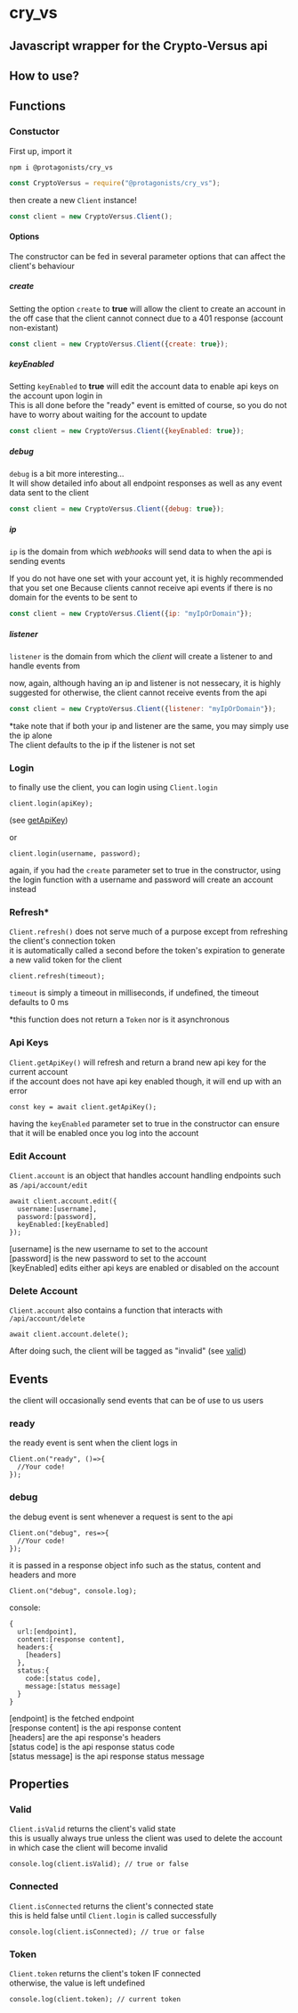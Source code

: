 # cry_vs

## Javascript wrapper for the Crypto-Versus api

## How to use?

## Functions

### Constuctor

First up, import it

`npm i @protagonists/cry_vs`

```js
const CryptoVersus = require("@protagonists/cry_vs");
```

then create a new `Client` instance!

```js
const client = new CryptoVersus.Client();
```

#### Options

The constructor can be fed in several parameter options that can affect the client's behaviour  

##### create

Setting the option `create` to **true** will allow the client to create an account in the off case that the client cannot connect due to a 401 response (account non-existant)  
```js
const client = new CryptoVersus.Client({create: true});
```

##### keyEnabled

Setting `keyEnabled` to **true** will edit the account data to enable api keys on the account upon login in  
This is all done before the "ready" event is emitted of course, so you do not have to worry about waiting for the account to update

```js
const client = new CryptoVersus.Client({keyEnabled: true});
```

##### debug

`debug` is a bit more interesting...  
It will show detailed info about all endpoint responses as well as any event data sent to the client

```js
const client = new CryptoVersus.Client({debug: true});
```

##### ip

`ip` is the domain from which *webhooks* will send data to when the api is sending events

If you do not have one set with your account yet, it is highly recommended that you set one
Because clients cannot receive api events if there is no domain for the events to be sent to

```js
const client = new CryptoVersus.Client({ip: "myIpOrDomain"});
```

##### listener

`listener` is the domain from which the *client* will create a listener to and handle events from

now, again, although having an ip and listener is not nessecary, it is highly suggested for otherwise, the client cannot receive events from the api

```js
const client = new CryptoVersus.Client({listener: "myIpOrDomain"});
```

*take note that if both your ip and listener are the same, you may simply use the ip alone  
The client defaults to the ip if the listener is not set

### Login

to finally use the client, you can login using `Client.login`

    client.login(apiKey);

(see [getApiKey](#api-keys))

or

    client.login(username, password);

again, if you had the `create` parameter set to true in the constructor, using the login function with a username and password will create an account instead

### Refresh*

`Client.refresh()` does not serve much of a purpose except from refreshing the client's connection token  
it is automatically called a second before the token's expiration to generate a new valid token for the client

    client.refresh(timeout);

`timeout` is simply a timeout in milliseconds, if undefined, the timeout defaults to 0 ms

\*this function does not return a `Token` nor is it asynchronous

### Api Keys

`Client.getApiKey()` will refresh and return a brand new api key for the current account  
if the account does not have api key enabled though, it will end up with an error

    const key = await client.getApiKey();

having the `keyEnabled` parameter set to true in the constructor can ensure that it will be enabled once you log into the account

### Edit Account

`Client.account` is an object that handles account handling endpoints such as `/api/account/edit`

    await client.account.edit({
      username:[username],
      password:[password],
      keyEnabled:[keyEnabled]
    });

\[username] is the new username to set to the account  
\[password] is the new password to set to the account  
\[keyEnabled] edits either api keys are enabled or disabled on the account

### Delete Account

`Client.account` also contains a function that interacts with `/api/account/delete`

    await client.account.delete();

After doing such, the client will be tagged as "invalid" (see [valid](#valid))



## Events

the client will occasionally send events that can be of use to us users

### ready

the ready event is sent when the client logs in

    Client.on("ready", ()=>{
      //Your code!
    });

### debug

the debug event is sent whenever a request is sent to the api

    Client.on("debug", res=>{
      //Your code!
    });

it is passed in a response object info such as the status, content and headers and more

    Client.on("debug", console.log);

console:

    {
      url:[endpoint],
      content:[response content],
      headers:{
        [headers]
      },
      status:{
        code:[status code],
        message:[status message]
      }
    }

\[endpoint] is the fetched endpoint  
\[response content] is the api response content  
\[headers] are the api response's headers  
\[status code] is the api response status code  
\[status message] is the api response status message



## Properties

### Valid

`Client.isValid` returns the client's valid state  
this is usually always true unless the client was used to delete the account  
in which case the client will become invalid

    console.log(client.isValid); // true or false

### Connected

`Client.isConnected` returns the client's connected state  
this is held false until `Client.login` is called successfully

    console.log(client.isConnected); // true or false

### Token

`Client.token` returns the client's token IF connected  
otherwise, the value is left undefined

    console.log(client.token); // current token


